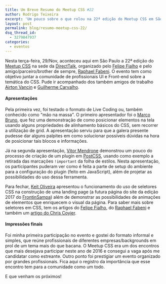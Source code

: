 ```yaml
---
title: Um Breve Resumo do Meetup CSS #22
author: Rodrigo Teixeira
excerpt: 'Um pouco sobre o que rolou na 22ª edição do Meetup CSS em São Paulo'
layout: post
permalink: blog/resumo-meetup-css-22/
dsq_thread_id:
  - 3279847937
categories:
  - eventos
---
```


Nesta terça-feira, 29/Nov, aconteceu aqui em São Paulo a 22ª edição do [Meetup CSS](https://github.com/raphaelfabeni/css-sp) na sede da [DirectTalk](https://www.directtalk.com.br/), organizado pelo [Felipe Fialho](http://www.felipefialho.com/) e pelo amigo/parceiro/brother de sempre, [Raphael Fabeni](http://www.raphaelfabeni.com.br/). O evento tem como objetivo juntar a comunidade de profissionais UI e Front-end sobre a temática do CSS.  Pude ir acompanhado dos também amigos de trabalho [Airton Vancin](http://airtonvancin.com/) e [Guilherme Carvalho](https://twitter.com/glima3). 

#### Apresentações

Pela primeira vez, foi testado o formato de Live Coding ou, também conhecido como "mão na massa". O primeiro apresentador foi o [Marco Bruno](https://twitter.com/marcobrunobr), que fez uma demonstração de como posicionar elementos na tela usando alguns propriedades de alinhamento básicos do CSS, sem recorrer a utilização de grid. A apresentação serviu para que a galera presente pudesse dar alguns palpites em como solucionar possíveis dúvidas na hora de posicionar tais blocos e informações.

Já na segunda apresentação, [Vitor Mendrone](https://twitter.com/vhmendrone) demonstrou um pouco do processo de criação de um plugin em [PostCSS](http://postcss.org/), usando como exemplo a retirada das marcações `!important` da folha de estilos. Nesta apresentação, os participantes puderam ver como é feita a parte de setup do ambiente para a configuração do plugin (feito em JavaScript), além de projetar as possibilidades do uso dessa ferramenta. 

Para fechar, [Keit Oliveira](https://twitter.com/seescrevekeit) apresentou o funcionamento do uso de seletores CSS na construção de uma landing page (a futura página do site da edição 2017 do [FrontinSampa](http://www.frontinsampa.com.br/)) além de demonstrar as possibilidades de animações de elementos que enriquecem o visual da página. Para saber mais sobre seletores em CSS, tem os artigos do [Felipe Fialho](http://www.felipefialho.com/blog/2016/css-o-fodastico-not), do [Raphael Fabeni](http://www.raphaelfabeni.com.br/css-4-custom-selectors/) e também um [artigo do Chris Coyier](https://css-tricks.com/pseudo-class-selectors/). 

#### Impressões finais

Foi minha primeira participação no evento e gostei do formato informal e simples, que reúne profissionais de diferentes empresas/backgrounds em prol de um tema mais do que bacana. O Meetup CSS era um dos encontros que mais desejava participar neste ano de 2016 e consegui a vaga após me candidatar como estreante. Outro ponto foi prestigiar um evento organizado por grandes profissionais. Fica aqui o registro da importância que esse encontro tem para a comunidade como um todo. 

E que venham os próximos! 
